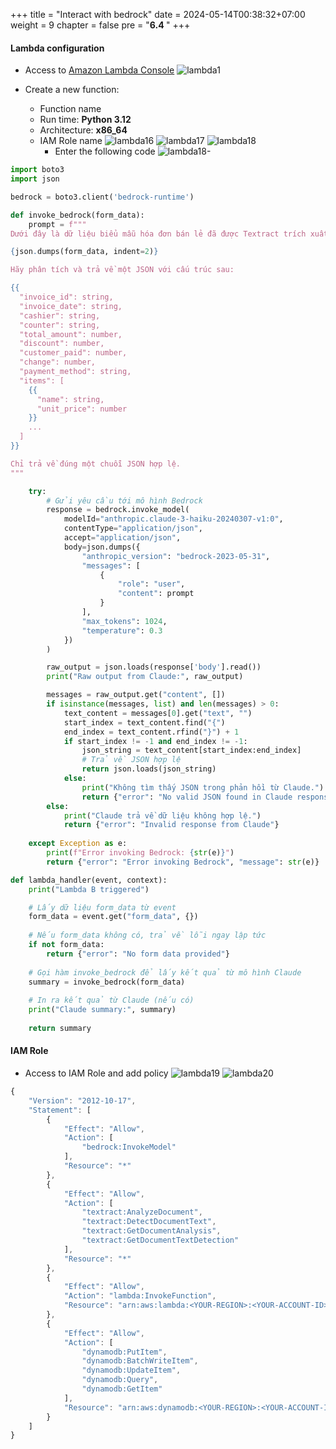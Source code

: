 +++
title = "Interact with bedrock"
date = 2024-05-14T00:38:32+07:00
weight = 9
chapter = false
pre = "<b>6.4 </b>"
+++

#### Lambda configuration

- Access to [Amazon Lambda Console](https://ap-southeast-1.console.aws.amazon.com/lambda/home?region=ap-southeast-1#/functions)
  ![lambda1](/images/6/lambda1.png?width=90pc)

- Create a new function:
  - Function name
  - Run time: **Python 3.12**
  - Architecture: **x86_64**
  - IAM Role name
   ![lambda16](/images/6/lambda16.png?width=90pc)
   ![lambda17](/images/6/lambda17.png?width=90pc)
   ![lambda18](/images/6/lambda18.png?width=90pc)
    - Enter the following code
    ![lambda18-](/images/6/lambda18-.png?width=90pc)
```python
import boto3
import json

bedrock = boto3.client('bedrock-runtime')

def invoke_bedrock(form_data):
    prompt = f"""
Dưới đây là dữ liệu biểu mẫu hóa đơn bán lẻ đã được Textract trích xuất:

{json.dumps(form_data, indent=2)}

Hãy phân tích và trả về một JSON với cấu trúc sau:

{{
  "invoice_id": string, 
  "invoice_date": string,
  "cashier": string,
  "counter": string,
  "total_amount": number,
  "discount": number,
  "customer_paid": number,
  "change": number,
  "payment_method": string,
  "items": [
    {{
      "name": string,
      "unit_price": number
    }} 
    ...
  ]
}}

Chỉ trả về đúng một chuỗi JSON hợp lệ.
"""

    try:
        # Gửi yêu cầu tới mô hình Bedrock
        response = bedrock.invoke_model(
            modelId="anthropic.claude-3-haiku-20240307-v1:0",
            contentType="application/json",
            accept="application/json",
            body=json.dumps({
                "anthropic_version": "bedrock-2023-05-31",
                "messages": [
                    {
                        "role": "user",
                        "content": prompt
                    }
                ],
                "max_tokens": 1024,
                "temperature": 0.3
            })
        )

        raw_output = json.loads(response['body'].read())
        print("Raw output from Claude:", raw_output)

        messages = raw_output.get("content", [])
        if isinstance(messages, list) and len(messages) > 0:
            text_content = messages[0].get("text", "")
            start_index = text_content.find("{")
            end_index = text_content.rfind("}") + 1
            if start_index != -1 and end_index != -1:
                json_string = text_content[start_index:end_index]
                # Trả về JSON hợp lệ
                return json.loads(json_string)
            else:
                print("Không tìm thấy JSON trong phản hồi từ Claude.")
                return {"error": "No valid JSON found in Claude response", "data": text_content}
        else:
            print("Claude trả về dữ liệu không hợp lệ.")
            return {"error": "Invalid response from Claude"}
    
    except Exception as e:
        print(f"Error invoking Bedrock: {str(e)}")
        return {"error": "Error invoking Bedrock", "message": str(e)}

def lambda_handler(event, context):
    print("Lambda B triggered")

    # Lấy dữ liệu form_data từ event
    form_data = event.get("form_data", {})
    
    # Nếu form_data không có, trả về lỗi ngay lập tức
    if not form_data:
        return {"error": "No form data provided"}
    
    # Gọi hàm invoke_bedrock để lấy kết quả từ mô hình Claude
    summary = invoke_bedrock(form_data)
    
    # In ra kết quả từ Claude (nếu có)
    print("Claude summary:", summary)
    
    return summary
```

#### IAM Role
- Access to IAM Role and add policy
   ![lambda19](/images/6/lambda19.png?width=90pc)
   ![lambda20](/images/6/lambda20.png?width=90pc)
```js
{
    "Version": "2012-10-17",
    "Statement": [
        {
            "Effect": "Allow",
            "Action": [
                "bedrock:InvokeModel"
            ],
            "Resource": "*"
        },
        {
            "Effect": "Allow",
            "Action": [
                "textract:AnalyzeDocument",
                "textract:DetectDocumentText",
                "textract:GetDocumentAnalysis",
                "textract:GetDocumentTextDetection"
            ],
            "Resource": "*"
        },
        {
            "Effect": "Allow",
            "Action": "lambda:InvokeFunction",
            "Resource": "arn:aws:lambda:<YOUR-REGION>:<YOUR-ACCOUNT-ID>:function:lambdaToTextract"
        },
        {
            "Effect": "Allow",
            "Action": [
                "dynamodb:PutItem",
                "dynamodb:BatchWriteItem",
                "dynamodb:UpdateItem",
                "dynamodb:Query",
                "dynamodb:GetItem"
            ],
            "Resource": "arn:aws:dynamodb:<YOUR-REGION>:<YOUR-ACCOUNT-ID>:table/YOUR_TABLE_NAME"
        }
    ]
}
```